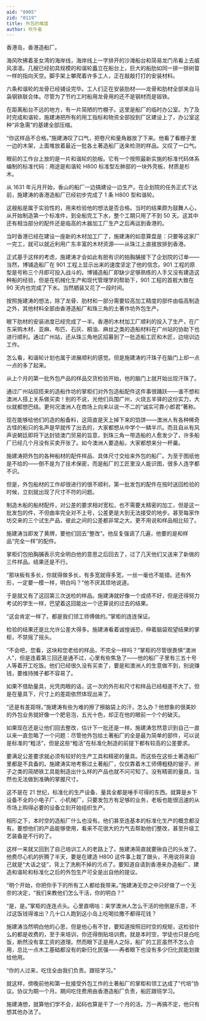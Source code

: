 ```yaml
---
aid: "0005"
zid: "0119"
title: 外包的难度
author: 吹牛者
---
```


香港岛，香港造船厂。

海风吹拂着圣女湾的海岸线，海岸线上一字排开的沙滩船台和简易龙门吊看上去威风凛凛。几艘已经初具规模的和谐轮矗立在船台上，巨大的船肋如同一排一排树苗一样的指向天空。脚手架上攀爬着许多工人，正在敲敲打打的安装材料。

六条和谐轮的龙骨已经铺设完毕。工人们正在安装肋材——龙骨和肋材全部来自马袅钢铁联合体。尽管为了节约工时船用龙骨用的还不是钢材而是锻铁。

在距离船台不远的地方，有一片简陋的竹棚子。这里是船厂的临时办公室。为了及时完成和谐轮，施建涛把所有的用工指标和物资全部投到厂区建设上了，办公室这种“非急需”的基建全部压缩。

“你这样品不合格。”施建涛叹了口气，把卷尺和量角器放了下来。他看了看棚子里一边的木架，上面堆放着最近一批各土著造船厂送来检测的样品。又叹了一口气。

眼前的工作台上放的是一片和谐轮的肋板。它有一个按照最新实施的标准代码体系编制的标准代码：用途是和谐轮 H800 标准型左舯部的一块外壳板，材质是杉木。

从 1631 年元月开始，香山的船厂一边搞建设一边生产。在企划院的任务正式下达前，施建涛的香港造船厂已经初步完成了 1 条 H800 型和谐轮。

这艘船是属于实验性的，用来检验他的想法是否合格。当时的结果颇为鼓舞人心，从开始制造第一个标准件，到全船完工下水，整个工期只用了不到 50 天。这其中还有相当部分的配件还是临高的木器加工厂生产之后再运到香港的。

当时香港已经在建设一座新的木材加工厂了，施建涛的如意算盘是：只要等这家厂一完工，就可以就近利用广东丰富的木材资源——从珠江上直接放排到香港。

正式基于这样的考虑，施建涛才会如此有胆有识的拍胸脯接下了企划院的订单——当然，博铺造船厂在 901 工程上显示出来的速度坚定了他的信念。901 工程的原型是号称三个月即可投入战斗的。博铺造船厂即缺少足够熟练的人手又没有建造这种船的经验，但是在机械化生产和现代管理学的帮助下，901 工程的首舰大致在 90 天内也完成了下水。当然舾装又花了一段时间。

按照施建涛的想法，除了龙骨、肋材和一部分需要较高加工精度的部件由临高制造之外，其他材料全部由香港造船厂和珠三角的土著作坊外包生产。

眼下肋材的安装进度已经完成了一半。香港的木材加工厂顺利的投入了生产，在广东采购木材、亚麻、布匹、石灰、桐油、麻丝之类的造船材料在广州站的协助下也进行顺利。通过广州站，还从珠三角地区招募到了一批造船工匠和木匠，边培训边工作。

怎么看，和谐轮计划也属于进展顺利的感觉。但是施建涛的汗珠子在脑门上却一点一点的多了起来。

从上个月的第一批外包产品的样品交货检验开始，他的脑门上就开始出现汗珠了。

通过广州站招揽来的造船作坊的掌柜们对外包造船配件这件事很踊跃——谁不想和澳洲人搭上关系做买卖！别的不说，光他们兵围广州，火烧五羊驿的这份实力，大伙就都想巴结。更何况澳洲人在商场上向来以说一不二的“诚实可靠小郎君”著称。

现在能够给他们的造的船备料，这简直是天上掉下来的馅饼——澳洲人有各种稀奇古怪的船只的名声是早就传了出去的，大家都想从中学个一鳞半爪。而且自从有风声说朝廷即将下达封锁澳门贸易的旨意，到珠三角一带造船的人愈发少了，许多船厂已经几个月没有买卖开张了。如今澳洲人要造船，大家都想来分一杯羹。

施建涛把外包的各种船材的配件样品、具体尺寸交给来外包的船厂。为至于图纸他是不给的——倒不是为了技术保密，而是船厂的工匠里没人能识图，很多人连字都不识。

但是，外包船材的工作却很进行的很不顺利，第一批发包的配件在按时送回检验的时候，立刻就出现了尺寸不符的问题。

制造木船的船材配件，对公差的要求相对宽松，也不需要太精密的加工，但是这一批发包的件，不但曲率完全对不上号，公差更是大到无法接受的地步。甚至每家作坊交来的三个试生产品，彼此之间的公差都非常之大。更不用说和样品相比较了。

施建涛当即发了黄牌，要他们回去“整改”。他反复强调了几遍，他要的是和样品“完全一样”的配件。

掌柜们包拍胸脯表示完全明白他的意思之后回去了，过了几天他们又送来了新做的三件样品。结果还是不行。

“那块板有多长，你就得做多长，有多宽就得多宽，一丝一毫也不能错。还有外形，一定要一模一样，明白吗？”他不厌其烦地说道。

于是就又有了这回第三次送检的样品。施建涛就好像一个成绩不好，但是还得努力考试的学生一样，巴望着这回能出一个还算说的过去的结果。

“这会肯定一样了。都是我们领工师傅做的。”掌柜的连连保证。

检验的结果还是比允许公差大得多。施建涛看着诚惶诚恐，伸着脑袋观望结果的掌柜，不禁摇了摇头。

“不会吧，您看，这块和您老给的样品，不完全一样吗？”掌柜的尽管很畏惧“澳洲人”，但是连着第三回还是通不过，心里有些焦急了——他的船厂子里有三五十号人等着开工吃饭。他们已经很久没有买卖了，要是和澳洲人的生意做不到，别说赚钱，要维持摊子都不容易了。

如果不借助量具，光凭肉眼的话，这一次的外形和尺寸和样品已经相差不大了。但是在量具下，尺寸上的差距依然体现出来了。

“还是有差距呀。”施建涛有些为难的擦了擦脑袋上的汗，怎么办？他想象的很美妙的外包业务就好像一个肥皂泡，五光十色，却正在他的眼前一个个的破灭。

如果现在还是让他们回去整改，估计下一批还是一样。施建涛忽然意识到自己一直以来一直忽略了一个问题：尽管他外包给土著船厂的全是最为简单的部件，可以说是标准的“粗活”，但是这些“粗活”在标准化制造的前提下都有较高的公差要求。

要满足公差要求就必须有较好的生产工具和精密的量具。而这些在这些土著造船厂里都是不具备的。施建涛实地考察过土著船厂，仅仅靠着木工师傅粗糙的锯子、斧子之类的简陋铁工具能制造出什么样的产品也就不问可知了。没有精密的量具，当然也无法做到准确的掌握尺寸。

这不是在 21 世纪，标准化的生产设备、量具全都是唾手可得的东西。就算是乡下设备不全的小电子厂、小机械厂，只要发包方有足够的业务，老板也能很迅速的从市场上购得必要的设备立刻开始组织生产。

相形之下，本时空的造船厂什么也没有。他们甚至连基本的标准化生产的概念都没有。要想他们的产品能够使用，看来不花很大的力气去帮助他们整改，甚至升级工艺装备是不行的了。

这样一来就又回到了自己培训工人的老路上了。施建涛简直就要揪自己的头发了。他费尽心机的折腾了半天，要是在建造 H800 这件事上栽了跟头，不用说将来自己就是“大话之徒”，背上了洗刷不掉的污点了。要知道自请到香港来办造船厂、建造和谐轮和标准化之后的外包生产可全是出自他的提议。

“明个开始，你把你手下的所有工人都给我带来。”施建涛无奈之中只好做了一个无奈的决定，“我们来教他们怎么干活，你的明白？”

“是，是。”掌柜的连连点头。心里直嘀咕：来学澳洲人怎么干活的他倒是乐意，不过这饭钱得谁出？几十口人跑到这小岛上吃喝拉撒不都得花钱？

施建涛当然明白他的心思，但是他心有不甘，要知道按照旧时空的规矩，这检验什么的都是收费的，至于来培训，你还得倒贴培训费。就是本时空，学徒也只是白吃饭，断然没有拿工资的道理。然而眼下正是用人之际，船厂的工匠虽然不怎么合用，总比一点木工基础都没有的新归化民强——再者眼下也没有多少归化民能划拨给他用。

“你的人过来，吃住全由我们负责。跟班学习。”

就这样，傍晚前他和第一批接受外包工作的土著船厂的掌柜和领工达成了“代培”协议。协议为期一个月。期间吃住费用由香港造船厂负责，船匠跟班学习。

施建涛想，就算他们学不会，起码也算是干了一个月的活。万一再搞不定，他只有想其他办法了。
